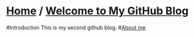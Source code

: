 [**Home**](http://bbxytl.github.io) / 
[**Welcome to My GitHub Blog**](https://github.com/bbxytl/bbxytl.github.com/tree/master/blog)
=================
#Introduction
This is my second github blog.
#[About me](https://github.com/bbxytl/bbxytl.github.com/tree/master/blog/pages/pro)
